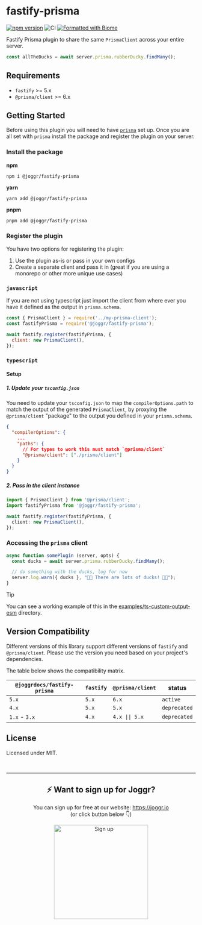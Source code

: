 # fastify-prisma

[![npm version](https://img.shields.io/npm/v/%40joggr/fastify-prisma)](https://www.npmjs.com/package/@joggr/fastify-prisma)
![CI](https://github.com/joggrdocs/fastify-prisma/workflows/CI/badge.svg)
[![Formatted with Biome](https://img.shields.io/badge/Formatted_with-Biome-60a5fa?style=flat&logo=biome)](https://biomejs.dev/)

Fastify Prisma plugin to share the same `PrismaClient` across your entire server.

```typescript
const allTheDucks = await server.prisma.rubberDucky.findMany();
```

## Requirements

- `fastify` >= 5.x
- `@prisma/client` >= 6.x

## Getting Started

Before using this plugin you will need to have [`prisma`](https://www.prisma.io/docs/getting-started) set up. Once you are all set with `prisma` install the package and register the plugin on your server.

### Install the package

**npm**

```shell
npm i @joggr/fastify-prisma
```

**yarn**

```shell
yarn add @joggr/fastify-prisma
```

**pnpm**

```shell
pnpm add @joggr/fastify-prisma
```

### Register the plugin

You have two options for registering the plugin:

1. Use the plugin as-is or pass in your own configs
2. Create a separate client and pass it in (great if you are using a monorepo or other more unique use cases)

### `javascript`

If you are not using typescript just import the client from where ever you have it defined as 
the output in `prisma.schema`.

```javascript
const { PrismaClient } = require('../my-prisma-client');
const fastifyPrisma = require('@joggr/fastify-prisma');

await fastify.register(fastifyPrisma, {
  client: new PrismaClient(),
});
```

### `typescript`

#### Setup

##### 1. Update your `tsconfig.json`

You need to update your `tsconfig.json` to map the `compilerOptions.path` to match the output of the generated `PrismaClient`, by
proxying the `@prisma/client` "package" to the output you defined in your `prisma.schema`.

```json
{
  "compilerOptions": {
    ...
    "paths": {
      // For types to work this must match `@prisma/client`
      "@prisma/client": ["./prisma/client"]
    }
  }
}
```

##### 2. Pass in the client instance

```typescript
import { PrismaClient } from '@prisma/client';
import fastifyPrisma from '@joggr/fastify-prisma';

await fastify.register(fastifyPrisma, {
  client: new PrismaClient(),
});
```
### Accessing the `prisma` client

```typescript
async function somePlugin (server, opts) {
  const ducks = await server.prisma.rubberDucky.findMany();

  // do something with the ducks, log for now
  server.log.warn({ ducks }, "🐥🐥 There are lots of ducks! 🐥🐥");
}
```

> [!TIP]
> You can see a working example of this in the [examples/ts-custom-output-esm](./examples/ts-custom-output-esm) directory.

## Version Compatibility

Different versions of this library support different versions of `fastify` and `@prisma/client`. Please use the version you need based on your project's dependencies.

The table below shows the compatibility matrix.

| `@joggrdocs/fastify-prisma` | `fastify` | `@prisma/client`  | status       |
| ---------------------------- | --------- | ---------------- | ------------ |
| `5.x`                        | `5.x`     | `6.x`            | `active`     |
| `4.x`                        | `5.x`     | `5.x`            | `deprecated` |
| `1.x` - `3.x`                | `4.x`     | `4.x \|\| 5.x`   | `deprecated` |

## License

Licensed under MIT.

<!-- sign up footer -->
<br>
<hr>
<h2 align="center">
   ⚡️ Want to sign up for Joggr?
</h2>
<p align="center">
    You can sign up for free at our website:  <a href="https://www.joggr.io/signup?utm_source=github&utm_medium=org-readme&utm_campaign=static-docs">https://joggr.io</a><br>
    (or click button below 👇)
</p>
<p align="center">
  <a href="https://www.joggr.io/signup?utm_source=github&utm_medium=org-readme&utm_campaign=static-docs">
    <img src="https://assets.joggr.io/github/badges/signup-badge.svg" width="250px" alt="Sign up" />
  </a>
</p>
<br>
